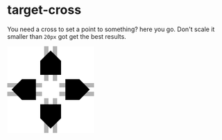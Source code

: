 # target-cross
You need a cross to set a point to something? here you go. Don't scale it smaller than `20px` got get the best results.

![cross-target](./cross-target.svg)
